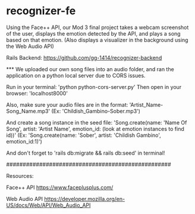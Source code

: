 # recognizer-fe

Using the Face++ API, our Mod 3 final project takes a webcam screenshot of the user, 
displays the emotion detected by the API, and plays a song based on that emotion. 
(Also displays a visualizer in the background using the Web Audio API)


Rails Backend: 
https://github.com/gg-1414/recognizer-backend

*** We uploaded our own song files into an audio folder, and ran the application on a python local server due to CORS issues.

Run in your terminal: 'python python-cors-server.py'
Then open in your browser: 'localhost8000' 

Also, make sure your audio files are in the format: 
'Artist_Name-Song_Name.mp3'
(Ex: 'Childish_Gambino-Sober.mp3')

And create a song instance in the seed file:
'Song.create(name: 'Name Of Song', artist: 'Artist Name', emotion_id: (look at emotion instances to find id))'
(Ex: 'Song.create(name: 'Sober', artist: 'Childish Gambino', emotion_id:1)')

And don't forget to 'rails db:migrate && rails db:seed' in terminal!

##################################################

Resources: 

Face++ API 
https://www.faceplusplus.com/

Web Audio API 
https://developer.mozilla.org/en-US/docs/Web/API/Web_Audio_API

